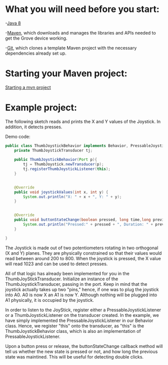 # What you will need before you start:
-[Java 8](https://docs.oracle.com/javase/8/docs/technotes/guides/install/install_overview.html)

-[Maven](https://maven.apache.org/install.html), which downloads and manages the libraries and APIs needed to get the Grove device working.

-[Git](https://git-scm.com/), which clones a template Maven project with the necessary dependencies already set up.

# Starting your Maven project:
[Starting a mvn project](https://github.com/oci-pronghorn/FogLighter/blob/master/README.md)

# Example project:

The following sketch reads and prints the X and Y values of the Joystick. In addition, it detects presses.

Demo code:


```java
public class ThumbJoystickBehavior implements Behavior, PressableJoystickListener{
	private ThumbJoystickTransducer tj;
	
	public ThumbJoystickBehavior(Port p){
		tj = ThumbJoystick.newTransducer(p);
		tj.registerThumbJoystickListener(this);
	}
	

	@Override
	public void joystickValues(int x, int y) {
		System.out.println("X: " + x + ", Y: " + y);
	}

	
	@Override
	public void buttonStateChange(boolean pressed, long time,long previousDuration){
		System.out.println("Pressed:" + pressed + ", Duration: " + previousDuration);
	}

}
```



The Joystick is made out of two potentiometers rotating in two orthogonal (X and Y) planes. They are physically constrained so that their values would read between around 200 to 800. When the joystick is pressed, the X value will read 1023 and can be used to detect presses.

All of that logic has already been implemented for you in the ThumbJoyStickTransducer. Initialize an instance of the ThumbJoystickTransducer, passing in the port. Keep in mind that the joystick actually takes up two "pins," hence, if one was to plug the joystick into A0. A0 is now X an A1 is now Y. Although nothing will be plugged into A1 physically, it is occupied by the joystick.

In order to listen to the JoyStick, register either a PressableJoystickListener or a ThumbJoystickListener on the transducer created. In the example, we have simply implemented the PressableJoystickListener in our Behavior class. Hence, we register "this" onto the transducer, as "this" is the ThumbJoystickBehavior class, which is also an implementation of PressableJoystickListener.

Upon a button press or release, the buttonStateChange callback method will tell us whether the new state is pressed or not, and how long the previous state was maintined. This will be useful for detecting double clicks.
